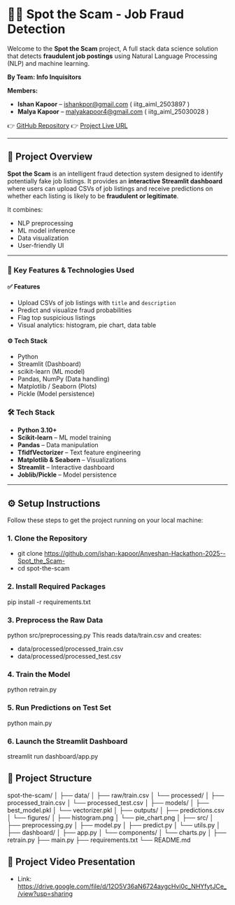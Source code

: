 # 🕵️‍♂️ Spot the Scam - Job Fraud Detection

Welcome to the **Spot the Scam** project, A full stack data science solution that detects **fraudulent job postings** using Natural Language Processing (NLP) and machine learning.

**By Team: Info Inquisitors**

**Members:**
- **Ishan Kapoor** – ishankpor@gmail.com  ( iitg_aiml_2503897 )
- **Malya Kapoor** – malyakapoor4@gmail.com  ( iitg_aiml_25030028 )

👉 [GitHub Repository](https://github.com/ishan-kapoor/Anveshan-Hackathon-2025--Spot_the_Scam-) 
👉 [Project Live URL](https://team-info-inquisitors-spot-the-scam.streamlit.app/) 

---

## 🧠 Project Overview

**Spot the Scam** is an intelligent fraud detection system designed to identify potentially fake job listings. It provides an **interactive Streamlit dashboard** where users can upload CSVs of job listings and receive predictions on whether each listing is likely to be **fraudulent or legitimate**.

It combines:
- NLP preprocessing
- ML model inference
- Data visualization
- User-friendly UI

---

### 🚀 Key Features & Technologies Used

#### ✅ Features
- Upload CSVs of job listings with `title` and `description`
- Predict and visualize fraud probabilities
- Flag top suspicious listings
- Visual analytics: histogram, pie chart, data table

#### ⚙️ Tech Stack
- Python
- Streamlit (Dashboard)
- scikit-learn (ML model)
- Pandas, NumPy (Data handling)
- Matplotlib / Seaborn (Plots)
- Pickle (Model persistence)

### 🛠️ Tech Stack
- **Python 3.10+**
- **Scikit-learn** – ML model training
- **Pandas** – Data manipulation
- **TfidfVectorizer** – Text feature engineering
- **Matplotlib & Seaborn** – Visualizations
- **Streamlit** – Interactive dashboard
- **Joblib/Pickle** – Model persistence

---

## ⚙️ Setup Instructions

Follow these steps to get the project running on your local machine:

### 1. **Clone the Repository**
- git clone https://github.com/ishan-kapoor/Anveshan-Hackathon-2025--Spot_the_Scam-
- cd spot-the-scam

### 2. **Install Required Packages**
pip install -r requirements.txt

### 3. **Preprocess the Raw Data**
python src/preprocessing.py
This reads data/train.csv and creates:
 - data/processed/processed_train.csv
 - data/processed/processed_test.csv

### 4. **Train the Model**
python retrain.py

### 5. **Run Predictions on Test Set**
python main.py

### 6. **Launch the Streamlit Dashboard**
streamlit run dashboard/app.py

## 📁 Project Structure
spot-the-scam/
│
├── data/
│   ├── raw/train.csv
│   └── processed/
│       ├── processed_train.csv
│       └── processed_test.csv
│
├── models/
│   ├── best_model.pkl
│   └── vectorizer.pkl
│
├── outputs/
│   ├── predictions.csv
│   └── figures/
│       ├── histogram.png
│       └── pie_chart.png
│
├── src/
│   ├── preprocessing.py
│   ├── model.py
│   ├── predict.py
│   └── utils.py
│
├── dashboard/
│   ├── app.py
│   └── components/
│       └── charts.py
│
├── retrain.py
├── main.py
├── requirements.txt
└── README.md

## 🧠 Project Video Presentation
- Link: https://drive.google.com/file/d/12O5V36aN6724aygcHvi0c_NHYfytJCe_/view?usp=sharing
